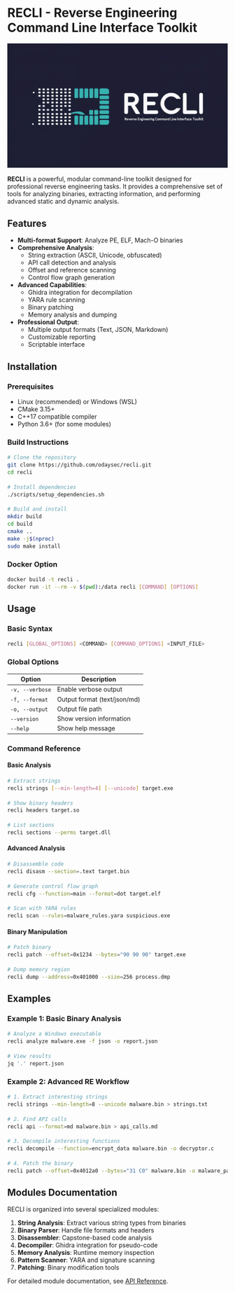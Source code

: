 # RECLI - Reverse Engineering Command Line Interface Toolkit

![RECLI Logo](recli-banner.png) 

**RECLI** is a powerful, modular command-line toolkit designed for professional reverse engineering tasks. It provides a comprehensive set of tools for analyzing binaries, extracting information, and performing advanced static and dynamic analysis.

## Features

- **Multi-format Support**: Analyze PE, ELF, Mach-O binaries
- **Comprehensive Analysis**:
  - String extraction (ASCII, Unicode, obfuscated)
  - API call detection and analysis
  - Offset and reference scanning
  - Control flow graph generation
- **Advanced Capabilities**:
  - Ghidra integration for decompilation
  - YARA rule scanning
  - Binary patching
  - Memory analysis and dumping
- **Professional Output**:
  - Multiple output formats (Text, JSON, Markdown)
  - Customizable reporting
  - Scriptable interface

## Installation

### Prerequisites

- Linux (recommended) or Windows (WSL)
- CMake 3.15+
- C++17 compatible compiler
- Python 3.6+ (for some modules)

### Build Instructions

```bash
# Clone the repository
git clone https://github.com/odaysec/recli.git
cd recli

# Install dependencies
./scripts/setup_dependencies.sh

# Build and install
mkdir build
cd build
cmake ..
make -j$(nproc)
sudo make install
```

### Docker Option

```bash
docker build -t recli .
docker run -it --rm -v $(pwd):/data recli [COMMAND] [OPTIONS]
```

## Usage

### Basic Syntax

```bash
recli [GLOBAL_OPTIONS] <COMMAND> [COMMAND_OPTIONS] <INPUT_FILE>
```

### Global Options

| Option | Description |
|--------|-------------|
| `-v, --verbose` | Enable verbose output |
| `-f, --format` | Output format (text/json/md) |
| `-o, --output` | Output file path |
| `--version` | Show version information |
| `--help` | Show help message |

### Command Reference

#### Basic Analysis

```bash
# Extract strings
recli strings [--min-length=4] [--unicode] target.exe

# Show binary headers
recli headers target.so

# List sections
recli sections --perms target.dll
```

#### Advanced Analysis

```bash
# Disassemble code
recli disasm --section=.text target.bin

# Generate control flow graph
recli cfg --function=main --format=dot target.elf

# Scan with YARA rules
recli scan --rules=malware_rules.yara suspicious.exe
```

#### Binary Manipulation

```bash
# Patch binary
recli patch --offset=0x1234 --bytes="90 90 90" target.exe

# Dump memory region
recli dump --address=0x401000 --size=256 process.dmp
```

## Examples

### Example 1: Basic Binary Analysis

```bash
# Analyze a Windows executable
recli analyze malware.exe -f json -o report.json

# View results
jq '.' report.json
```

### Example 2: Advanced RE Workflow

```bash
# 1. Extract interesting strings
recli strings --min-length=8 --unicode malware.bin > strings.txt

# 2. Find API calls
recli api --format=md malware.bin > api_calls.md

# 3. Decompile interesting functions
recli decompile --function=encrypt_data malware.bin -o decryptor.c

# 4. Patch the binary
recli patch --offset=0x4012a0 --bytes="31 C0" malware.bin -o malware_patched.bin
```

## Modules Documentation

RECLI is organized into several specialized modules:

1. **String Analysis**: Extract various string types from binaries
2. **Binary Parser**: Handle file formats and headers
3. **Disassembler**: Capstone-based code analysis
4. **Decompiler**: Ghidra integration for pseudo-code
5. **Memory Analysis**: Runtime memory inspection
6. **Pattern Scanner**: YARA and signature scanning
7. **Patching**: Binary modification tools

For detailed module documentation, see [API Reference](docs/api-reference.md).

